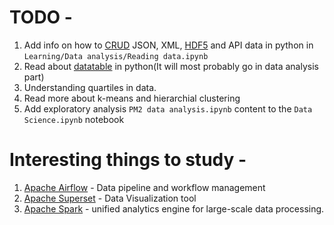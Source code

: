 # TODO - 
1. Add info on how to [CRUD](https://en.wikipedia.org/wiki/Create,_read,_update_and_delete) JSON, XML, [HDF5](https://www.hdfgroup.org/solutions/hdf5/) and API data in python in `Learning/Data analysis/Reading data.ipynb`
2. Read about [datatable](https://datatable.readthedocs.io/en/latest/index.html) in python(It will most probably go in data analysis part)
3. Understanding quartiles in data.
4. Read more about k-means and hierarchial clustering
5. Add exploratory analysis `PM2 data analysis.ipynb` content to the `Data Science.ipynb` notebook


# Interesting things to study - 
1. [Apache Airflow](https://airflow.apache.org/) - Data pipeline and workflow management
2. [Apache Superset](https://superset.incubator.apache.org/) - Data Visualization tool
3. [Apache Spark](http://spark.apache.org/) - unified analytics engine for large-scale data processing.